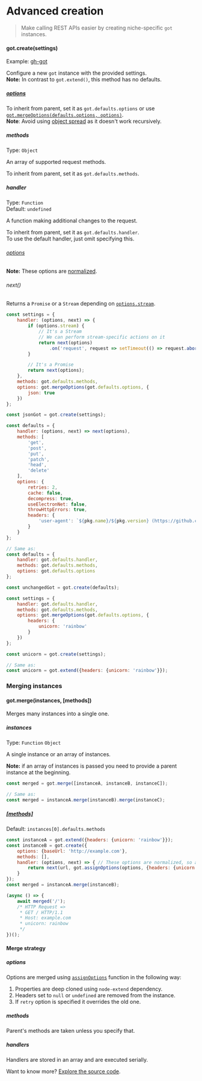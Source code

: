 # Advanced creation

> Make calling REST APIs easier by creating niche-specific `got` instances.

#### got.create(settings)

Example: [gh-got](https://github.com/sindresorhus/gh-got/blob/master/index.js)

Configure a new `got` instance with the provided settings.<br>
**Note:** In contrast to `got.extend()`, this method has no defaults.

##### [options](readme.md#options)

To inherit from parent, set it as `got.defaults.options` or use [`got.mergeOptions(defaults.options, options)`](readme.md#gotmergeoptionsparentoptions-newoptions).<br>
**Note**: Avoid using [object spread](https://developer.mozilla.org/en-US/docs/Web/JavaScript/Reference/Operators/Spread_syntax#Spread_in_object_literals) as it doesn't work recursively.

##### methods

Type: `Object`

An array of supported request methods.

To inherit from parent, set it as `got.defaults.methods`.

##### handler

Type: `Function`<br>
Default: `undefined`

A function making additional changes to the request.

To inherit from parent, set it as `got.defaults.handler`.<br>
To use the default handler, just omit specifying this.

###### [options](readme.md#options)

**Note:** These options are [normalized](source/normalize-arguments.js).

###### next()

Returns a `Promise` or a `Stream` depending on [`options.stream`](readme.md#stream).

```js
const settings = {
	handler: (options, next) => {
		if (options.stream) {
			// It's a Stream
			// We can perform stream-specific actions on it
			return next(options)
				.on('request', request => setTimeout(() => request.abort(), 50));
		}

		// It's a Promise
		return next(options);
	},
	methods: got.defaults.methods,
	options: got.mergeOptions(got.defaults.options, {
		json: true
	})
};

const jsonGot = got.create(settings);
```

```js
const defaults = {
	handler: (options, next) => next(options),
	methods: [
		'get',
		'post',
		'put',
		'patch',
		'head',
		'delete'
	],
	options: {
		retries: 2,
		cache: false,
		decompress: true,
		useElectronNet: false,
		throwHttpErrors: true,
		headers: {
			'user-agent': `${pkg.name}/${pkg.version} (https://github.com/sindresorhus/got)`
		}
	}
};

// Same as:
const defaults = {
	handler: got.defaults.handler,
	methods: got.defaults.methods,
	options: got.defaults.options
};

const unchangedGot = got.create(defaults);
```

```js
const settings = {
	handler: got.defaults.handler,
	methods: got.defaults.methods,
	options: got.mergeOptions(got.defaults.options, {
		headers: {
			unicorn: 'rainbow'
		}
	})
};

const unicorn = got.create(settings);

// Same as:
const unicorn = got.extend({headers: {unicorn: 'rainbow'}});
```

### Merging instances

#### got.merge(instances, [methods])

Merges many instances into a single one.

##### instances
Type: `Function` `Object`

A single instance or an array of instances.

**Note:** if an array of instances is passed you need to provide a parent instance at the beginning.
```js
const merged = got.merge([instanceA, instanceB, instanceC]);

// Same as:
const merged = instanceA.merge(instanceB).merge(instanceC);
```

##### [[methods]](#methods)

Default: `instances[0].defaults.methods`

```js
const instanceA = got.extend({headers: {unicorn: 'rainbow'}});
const instanceB = got.create({
	options: {baseUrl: 'http://example.com'},
	methods: [],
	handler: (options, next) => { // These options are normalized, so assigning `baseUrl` here won't work.
		return next(url, got.assignOptions(options, {headers: {unicorn: 'rainbow'}}));
	}
});
const merged = instanceA.merge(instanceB);

(async () => {
	await merged('/');
	/* HTTP Request =>
	 * GET / HTTP/1.1
	 * Host: example.com
	 * unicorn: rainbow
	 */
})();
```

#### Merge strategy

##### options

Options are merged using [`assignOptions`](source/assign-options.js) function in the following way:

1. Properties are deep cloned using `node-extend` dependency.
2. Headers set to `null` or `undefined` are removed from the instance.
3. If `retry` option is specified it overrides the old one.

##### methods

Parent's methods are taken unless you specify that.

##### handlers

Handlers are stored in an array and are executed serially.

Want to know more? [Explore the source code](source/create.js).

